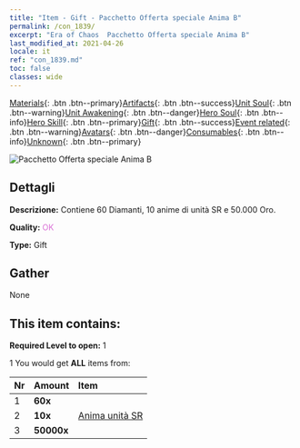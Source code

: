 ```yaml
---
title: "Item - Gift - Pacchetto Offerta speciale Anima B"
permalink: /con_1839/
excerpt: "Era of Chaos  Pacchetto Offerta speciale Anima B"
last_modified_at: 2021-04-26
locale: it
ref: "con_1839.md"
toc: false
classes: wide
---
```

 [Materials](/ItemsIT/){: .btn .btn--primary}[Artifacts](/ItemsIT/Artifacts/){: .btn .btn--success}[Unit Soul](/ItemsIT/UnitSoul/){: .btn .btn--warning}[Unit Awakening](/ItemsIT/UnitAwakening/){: .btn .btn--danger}[Hero Soul](/ItemsIT/HeroSoul/){: .btn .btn--info}[Hero Skill](/ItemsIT/HeroSkill/){: .btn .btn--primary}[Gift](/ItemsIT/Gift/){: .btn .btn--success}[Event related](/ItemsIT/Events/){: .btn .btn--warning}[Avatars](/ItemsIT/Avatars/){: .btn .btn--danger}[Consumables](/ItemsIT/Consumables/){: .btn .btn--info}[Unknown](/ItemsIT/Unknown/){: .btn .btn--primary}

 ![Pacchetto Offerta speciale Anima B](/images/t/i_907220.png)

## Dettagli
 **Descrizione:** Contiene 60 Diamanti, 10 anime di unità SR e 50.000 Oro.

 **Quality:** <span style="color: #DA70D6">OK</span>

 **Type:** Gift

## Gather

  None

## This item contains:

 **Required Level to open:** 1

 1 You would get **ALL** items  from:

  | Nr | Amount |     Item    |
  |:---|:-------|:------------|
  | 1 |  **60x** | <i class="fas fa-gem"/> |  | 
  | 2 |  **10x** | [Anima unità SR](/ItemsIT/con_534/) |  | 
  | 3 |  **50000x** | <i class="fas fa-coins"/> |  | 

